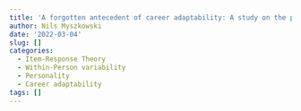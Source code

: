 ```yaml
---
title: 'A forgotten antecedent of career adaptability: A study on the predictive role of within-person variability in personality'
author: Nils Myszkowski
date: '2022-03-04'
slug: []
categories:
  - Item-Response Theory
  - Within-Person variability
  - Personality
  - Career adaptability
tags: []
---
```

